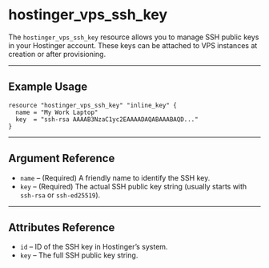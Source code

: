 # hostinger_vps_ssh_key

The `hostinger_vps_ssh_key` resource allows you to manage SSH public keys in your Hostinger account. These keys can be attached to VPS instances at creation or after provisioning.

---

## Example Usage

```hcl
resource "hostinger_vps_ssh_key" "inline_key" {
  name = "My Work Laptop"
  key  = "ssh-rsa AAAAB3NzaC1yc2EAAAADAQABAAABAQD..."
}
```

---

## Argument Reference

- `name` – (Required) A friendly name to identify the SSH key.
- `key` – (Required) The actual SSH public key string (usually starts with `ssh-rsa` or `ssh-ed25519`).

---

## Attributes Reference

- `id` – ID of the SSH key in Hostinger’s system.
- `key` – The full SSH public key string.

